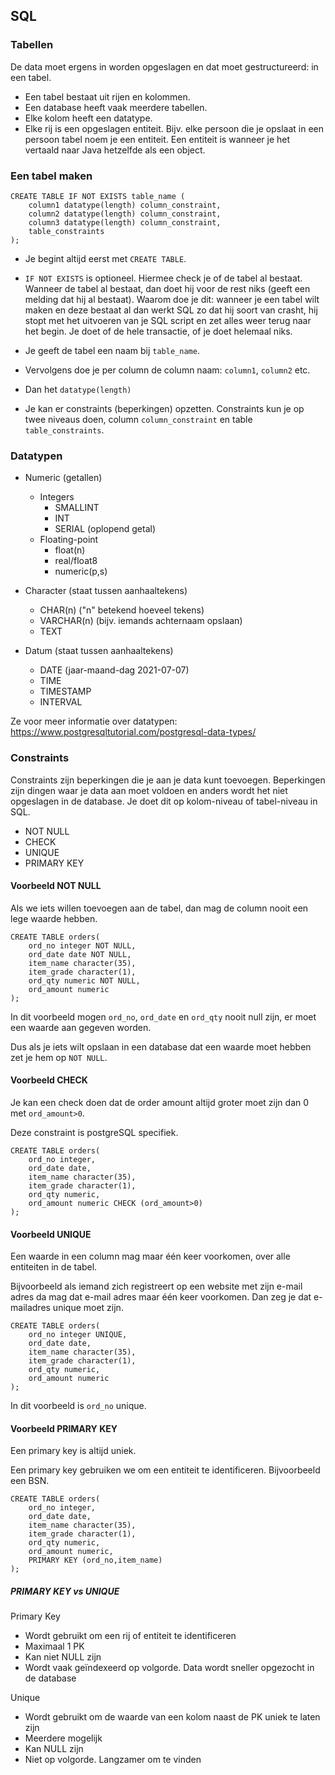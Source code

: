 ## SQL

### Tabellen

De data moet ergens in worden opgeslagen en dat moet gestructureerd: in een tabel.

- Een tabel bestaat uit rijen en kolommen.
- Een database heeft vaak meerdere tabellen.
- Elke kolom heeft een datatype.
- Elke rij is een opgeslagen entiteit. Bijv. elke persoon die je opslaat in een persoon tabel noem je een entiteit. Een entiteit is wanneer je het vertaald naar Java hetzelfde als een object.

### Een tabel maken

    CREATE TABLE IF NOT EXISTS table_name (
        column1 datatype(length) column_constraint,
        column2 datatype(length) column_constraint,
        column3 datatype(length) column_constraint,
        table_constraints
    );

- Je begint altijd eerst met `CREATE TABLE`.
  
- `IF NOT EXISTS` is optioneel. Hiermee check je of de tabel al bestaat. Wanneer de tabel al bestaat, dan doet hij voor de rest niks (geeft een melding dat hij al bestaat). Waarom doe je dit: wanneer je een tabel wilt maken en deze bestaat al dan werkt SQL zo dat hij soort van crasht, hij stopt met het uitvoeren van je SQL script en zet alles weer terug naar het begin. Je doet of de hele transactie, of je doet helemaal niks.

- Je geeft de tabel een naam bij `table_name`.

- Vervolgens doe je per column de column naam: `column1`, `column2` etc.
- Dan het `datatype(length)`
- Je kan er constraints (beperkingen) opzetten. Constraints kun je op twee niveaus doen, column `column_constraint` en table `table_constraints`.

### Datatypen

- Numeric (getallen)
    - Integers
        - SMALLINT
        - INT
        - SERIAL (oplopend getal)
    - Floating-point
        - float(n)
        - real/float8
        - numeric(p,s)

- Character (staat tussen aanhaaltekens)
    - CHAR(n) ("n" betekend hoeveel tekens)
    - VARCHAR(n) (bijv. iemands achternaam opslaan)
    - TEXT

- Datum (staat tussen aanhaaltekens)
    - DATE (jaar-maand-dag 2021-07-07)
    - TIME
    - TIMESTAMP
    - INTERVAL

Ze voor meer informatie over datatypen: https://www.postgresqltutorial.com/postgresql-data-types/

### Constraints

Constraints zijn beperkingen die je aan je data kunt toevoegen. Beperkingen zijn dingen waar je data aan moet voldoen en anders wordt het niet opgeslagen in de database. Je doet dit op kolom-niveau of tabel-niveau in SQL.

- NOT NULL
- CHECK
- UNIQUE
- PRIMARY KEY

#### Voorbeeld NOT NULL

Als we iets willen toevoegen aan de tabel, dan mag de column nooit een lege waarde hebben.

    CREATE TABLE orders(
        ord_no integer NOT NULL,
        ord_date date NOT NULL,
        item_name character(35),
        item_grade character(1),
        ord_qty numeric NOT NULL,
        ord_amount numeric
    );

In dit voorbeeld mogen `ord_no`, `ord_date` en `ord_qty` nooit null zijn, er moet een waarde aan gegeven worden. 

Dus als je iets wilt opslaan in een database dat een waarde moet hebben zet je hem op `NOT NULL`.

#### Voorbeeld CHECK

Je kan een check doen dat de order amount altijd groter moet zijn dan 0 met `ord_amount>0`. 

Deze constraint is postgreSQL specifiek.

    CREATE TABLE orders(
        ord_no integer,
        ord_date date,
        item_name character(35),
        item_grade character(1),
        ord_qty numeric,
        ord_amount numeric CHECK (ord_amount>0)
    );

#### Voorbeeld UNIQUE

Een waarde in een column mag maar één keer voorkomen, over alle entiteiten in de tabel.

Bijvoorbeeld als iemand zich registreert op een website met zijn e-mail adres da mag dat e-mail adres maar één keer voorkomen. Dan zeg je dat e-mailadres unique moet zijn.

    CREATE TABLE orders(
        ord_no integer UNIQUE,
        ord_date date,
        item_name character(35),
        item_grade character(1),
        ord_qty numeric,
        ord_amount numeric
    );

In dit voorbeeld is `ord_no` unique.

#### Voorbeeld PRIMARY KEY

Een primary key is altijd uniek.

Een primary key gebruiken we om een entiteit te identificeren. Bijvoorbeeld een BSN.

    CREATE TABLE orders(
        ord_no integer,
        ord_date date,
        item_name character(35),
        item_grade character(1),
        ord_qty numeric,
        ord_amount numeric,
        PRIMARY KEY (ord_no,item_name)
    );

##### PRIMARY KEY vs UNIQUE

Primary Key
- Wordt gebruikt om een rij of entiteit te identificeren
- Maximaal 1 PK
- Kan niet NULL zijn
- Wordt vaak geïndexeerd op volgorde. Data wordt sneller opgezocht in de database

Unique
- Wordt gebruikt om de waarde van een kolom naast de PK uniek te laten zijn
- Meerdere mogelijk
- Kan NULL zijn
- Niet op volgorde. Langzamer om te vinden